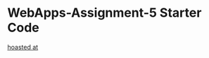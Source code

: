 # WebApps-Assignment-5 Starter Code
[hoasted at](https://44-563-webapps-f21.github.io/webapps-s21-assignment-5-shashankaravichaparala/animals.html)